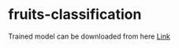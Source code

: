 # fruits-classification

Trained model can be downloaded from here [Link](https://drive.google.com/file/d/1QuHl3jVbWmfqojsUhP-wLECxRJ2c-lrd/view?usp=sharing)
